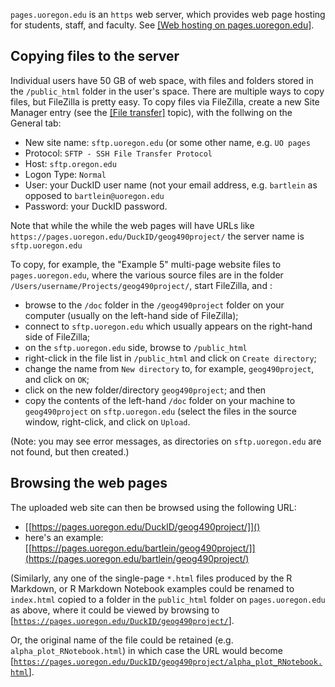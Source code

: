 
`pages.uoregon.edu` is an `https` web server, which provides web page hosting for students, staff, and faculty. See [[Web hosting on pages.uoregon.edu]](https://service.uoregon.edu/TDClient/2030/Portal/KB/ArticleDet?ID=43068). 

## Copying files to the server ##

Individual users have 50 GB of web space, with files and folders stored in the `/public_html` folder in the user's space. There are multiple ways to copy files, but FileZilla is pretty easy. To copy files via FileZilla, create a new Site Manager entry (see the [[File transfer]](https://pjbartlein.github.io/REarthSysSci/transfer.html) topic), with the follwing on the General tab:

- New site name: `sftp.uoregon.edu` (or some other name, e.g. `UO pages`
- Protocol: `SFTP - SSH File Transfer Protocol`
- Host: `sftp.oregon.edu`
- Logon Type: `Normal`
- User: your DuckID user name (not your email address, e.g. `bartlein` as opposed to `bartlein@uoregon.edu`
- Password: your DuckID password.

Note that while the while the web pages will have URLs like `https://pages.uoregon.edu/DuckID/geog490project/` the server name is `sftp.uoregon.edu`

To copy, for example, the "Example 5" multi-page website files to `pages.uoregon.edu`, where the various source files are in the folder `/Users/username/Projects/geog490project/`, start FileZilla, and :

- browse to the `/doc` folder in the `/geog490project` folder on your computer (usually on the left-hand side of FileZilla);
- connect to `sftp.uoregon.edu` which usually appears on the right-hand side of FileZilla; 
- on the `sftp.uoregon.edu` side, browse to `/public_html`
- right-click in the file list in `/public_html` and click on `Create directory`;
- change the name from `New directory` to, for example, `geog490project`, and click on `OK`;
- click on the new folder/directory `geog490project`; and then
- copy the contents of the left-hand `/doc` folder on your machine to `geog490project` on `sftp.uoregon.edu` (select the files in the source window, right-click, and click on `Upload`.

(Note: you may see error messages, as directories on `sftp.uoregon.edu` are not found, but then created.)

## Browsing the web pages ##

The uploaded web site can then be browsed using the following URL:

- [[https://pages.uoregon.edu/DuckID/geog490project/]]()
- here's an example: [[https://pages.uoregon.edu/bartlein/geog490project/]](https://pages.uoregon.edu/bartlein/geog490project/)

(Similarly, any one of the single-page `*.html` files produced by the R Markdown, or R Markdown Notebook examples could be renamed to `index.html` copied to a folder in the `public_html` folder on `pages.uoregon.edu` as above, where it could be viewed by browsing to [[`https://pages.uoregon.edu/DuckID/geog490project/`]](). 

Or, the original name of the file could be retained (e.g. `alpha_plot_RNotebook.html`) in which case the URL would become [[`https://pages.uoregon.edu/DuckID/geog490project/alpha_plot_RNotebook.html`]]().


